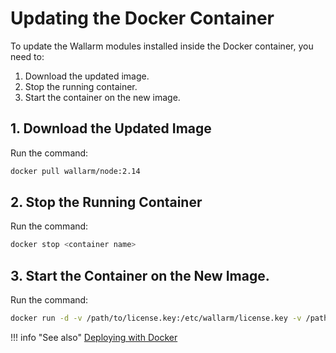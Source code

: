 # Updating the Docker Container

To update the Wallarm modules installed inside the Docker container, you need to:

1. Download the updated image.
2. Stop the running container.
3. Start the container on the new image.

## 1. Download the Updated Image

Run the command:

``` bash
docker pull wallarm/node:2.14
```

## 2. Stop the Running Container

Run the command:

``` bash
docker stop <container name>
```

## 3. Start the Container on the New Image.

Run the command:

``` bash
docker run -d -v /path/to/license.key:/etc/wallarm/license.key -v /path/to/node.yaml:/etc/wallarm/node.yaml -e NGINX_BACKEND=93.184.216.34 wallarm/node:2.14
```

!!! info "See also"
    [Deploying with Docker](../admin-en/installation-docker-en.md)
